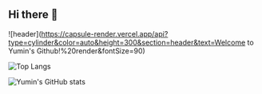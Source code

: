 ## Hi there 👋

<!--
**yuminnnnni/yuminnnnni** is a ✨ _special_ ✨ repository because its `README.md` (this file) appears on your GitHub profile.

Here are some ideas to get you started:

- 🔭 I’m currently working on ...
- 🌱 I’m currently learning ...
- 👯 I’m looking to collaborate on ...
- 🤔 I’m looking for help with ...
- 💬 Ask me about ...
- 📫 How to reach me: ...
- 😄 Pronouns: ...
- ⚡ Fun fact: ...
-->

![header](https://capsule-render.vercel.app/api?type=cylinder&color=auto&height=300&section=header&text=Welcome to Yumin's Github!%20render&fontSize=90)

![Top Langs](https://github-readme-stats.vercel.app/api/top-langs/?username=yuminnnnni&layout=compact)

![Yumin's GitHub stats](https://github-readme-stats.vercel.app/api?username=yuminnnnni&show_icons=true&theme=radical)
